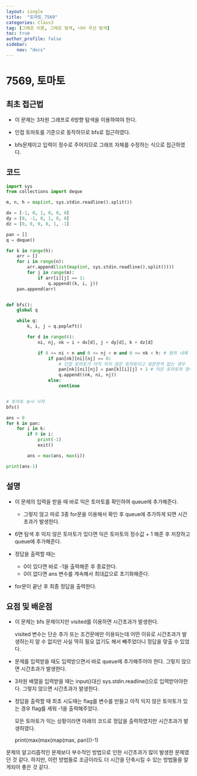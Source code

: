 ```yaml
---
layout: single
title:  "토마토_7569"
categories: Class3
tag: [그래프 이론, 그래프 탐색, 너비 우선 탐색]
toc: true
author_profile: false
sidebar: 
    nav: "docs"
---
```


# 7569, 토마토

## 최초 접근법

- 이 문제는 3차원 그래프로 6방향 탐색을 이용하여야 한다. 

- 인접 토마토를 기준으로 동작하므로 bfs로 접근하였다. 

- bfs문제이고 입력이 정수로 주어지므로 그래프 자체를 수정하는 식으로 접근하였다. 

## 코드

```python
import sys
from collections import deque

m, n, h = map(int, sys.stdin.readline().split())

dx = [-1, 0, 1, 0, 0, 0]
dy = [0, -1, 0, 1, 0, 0]
dz = [0, 0, 0, 0, 1, -1]

pan = []
q = deque()

for k in range(h):
    arr = []
    for i in range(n):
        arr.append(list(map(int, sys.stdin.readline().split())))
        for j in range(m):
            if arr[i][j] == 1:
                q.append((k, i, j))
    pan.append(arr)


def bfs():
    global q

    while q:
        k, i, j = q.popleft()

        for d in range(6):
            ni, nj, nk = i + dx[d], j + dy[d], k + dz[d]

            if 0 <= ni < n and 0 <= nj < m and 0 <= nk < h: # 범위 내에 있는 경우
                if pan[nk][ni][nj] == 0:
                    # 인접 토마토가 아직 익지 않은 토마토이고 방문한적 없는 경우
                    pan[nk][ni][nj] = pan[k][i][j] + 1 # 익은 토마토의 정수 값 + 1
                    q.append((nk, ni, nj))
                else:
                    continue


# 토마토 농사 시작
bfs()

ans = 0
for k in pan:
    for i in k:
        if 0 in i:
            print(-1)
            exit()

        ans = max(ans, max(i))

print(ans-1)
```

## 설명

- 이 문제의 입력을 받을 때 바로 익은 토마토를 확인하여 queue에 추가해준다. 
  - 그렇지 않고 따로 3중 for문을 이용해서 확인 후 queue에 추가하게 되면 시간초과가 발생한다.

- 6면 탐색 후 익지 않은 토마토가 있다면 익은 토마토의 정수값 + 1 해준 후 저장하고 queue에 추가해준다. 
- 정답을 출력할 때는
  -  0이 있다면 바로 -1을 출력해준 후 종료한다.
  - 0이 없다면 ans 변수를 계속해서 최대값으로 초기화해준다. 

- for문이 끝난 후 최종 정답을 출력한다.

## 요점 및 배운점

- 이 문제는 bfs 문제이지만 visited를 이용하면 시간초과가 발생한다. 

  visited 변수는 단순 추가 또는 조건문에만 이용되는데 어떤 이유로 시간초과가 발생하는지 알 수 없지만 사실 딱히 필요 없기도 해서 빼주었더니 정답을 맞출 수 있었다. 

- 문제를 입력받을 때도 입력받으면서 바로 queue에 추가해주어야 한다. 그렇지 않으면 시간초과가 발생한다. 

- 3차원 배열을 입력받을 때는 input()대신 sys.stdin.readline()으로 입력받아야한다. 그렇지 않으면 시간초과가 발생한다. 

- 정답을 출력할 때 최초 시도때는 flag를 변수를 만들고 아직 익지 않은 토마토가 있는 경우 flag를 세워 -1을 출력해주었다. 

  모든 토마토가 익는 상황이라면 아래의 코드로 정답을 출력하였지만 시간초과가 발생하였다. 

  print(max(max(map(max, pan)))-1) 



문제의 알고리즘적인 문제보다 부수적인 방법으로 인한 시간초과가 많이 발생한 문제였던 것 같다. 하지만, 이런 방법들로 조금이라도 더 시간을 단축시킬 수 있는 방법들을 알게되어 좋은 것 같다. 
